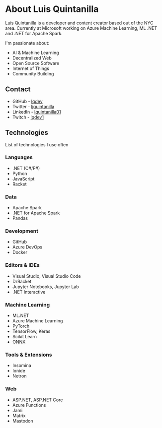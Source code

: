 # About Luis Quintanilla

Luis Quintanilla is a developer and content creator based out of the NYC area. Currently at Microsoft working on Azure Machine Learning, ML .NET and .NET for Apache Spark.

I'm passionate about:

- AI & Machine Learning
- Decentralized Web
- Open Source Software
- Internet of Things
- Community Building

## Contact

- GitHub - [lqdev](https://github.com/lqdev)
- Twitter - [ljquintanilla](https://twitter.com/ljquintanilla)
- LinkedIn - [lquintanilla01](https://www.linkedin.com/in/lquintanilla01/)
- Twitch - [lqdev1](https://www.twitch.tv/lqdev1)

## Technologies

List of technologies I use often

### Languages

- .NET (C#/F#)
- Python
- JavaScript
- Racket

### Data

- Apache Spark
- .NET for Apache Spark
- Pandas

### Development

- GitHub
- Azure DevOps
- Docker

### Editors & IDEs

- Visual Studio, Visual Studio Code
- DrRacket
- Jupyter Notebooks, Jupyter Lab
- .NET Interactive

### Machine Learning

- ML.NET
- Azure Machine Learning
- PyTorch
- TensorFlow, Keras
- Scikit Learn
- ONNX

### Tools & Extensions

- Insomina
- Ionide
- Netron

### Web

- ASP.NET, ASP.NET Core
- Azure Functions
- Jami
- Matrix
- Mastodon

